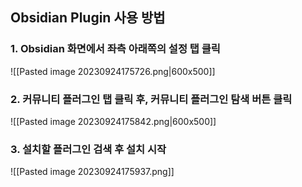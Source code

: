 ## Obsidian Plugin 사용 방법
### 1. Obsidian 화면에서 좌측 아래쪽의 설정 탭 클릭

![[Pasted image 20230924175726.png|600x500]]

### 2. 커뮤니티 플러그인 탭 클릭 후, 커뮤니티 플러그인 탐색 버튼 클릭
![[Pasted image 20230924175842.png|600x500]]

### 3. 설치할 플러그인 검색 후 설치 시작
![[Pasted image 20230924175937.png]]